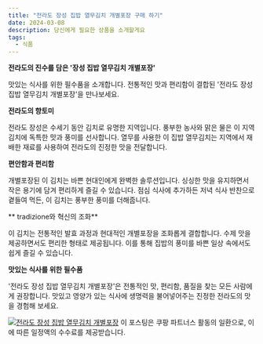 ```yaml
---
title: "전라도 장성 집밥 열무김치 개별포장 구매 하기"
date: 2024-03-08
description: 당신에게 필요한 상품을 소개할게요
tags:
  - 식품
---
```

**전라도의 진수를 담은 '장성 집밥 열무김치 개별포장'**

맛있는 식사를 위한 필수품을 소개합니다. 전통적인 맛과 편리함이 결합된 '전라도 장성 집밥 열무김치 개별포장'을 만나보세요.

**전라도의 향토미**

전라도 장성은 수세기 동안 김치로 유명한 지역입니다. 풍부한 농사와 맑은 물은 이 지역 김치에 독특한 맛과 풍미를 선사합니다. 열무를 사용한 이 집밥 열무김치는 지역에서 재배한 재료를 사용하여 전라도의 진정한 맛을 전달합니다.

**편안함과 편리함**

개별포장된 이 김치는 바쁜 현대인에게 완벽한 솔루션입니다. 싱싱한 맛을 유지하면서 작은 용기에 담겨 편리하게 즐길 수 있습니다. 점심 식사에 추가하든 저녁 식사 반찬으로 곁들여 먹든, 이 김치는 풍부한 풍미를 더해줍니다.

** tradizione와 혁신의 조화**

이 김치는 전통적인 발효 과정과 현대적인 개별포장을 조화롭게 결합합니다. 수제 맛을 제공하면서도 편리한 형태로 제공됩니다. 이를 통해 집밥의 풍미를 바쁜 일상 속에서도 쉽게 즐길 수 있습니다.

**맛있는 식사를 위한 필수품**

'전라도 장성 집밥 열무김치 개별포장'은 전통적인 맛, 편리함, 품질을 찾는 모든 사람에게 권장합니다. 맛있고 영양가 있는 식사에 생명력을 불어넣어주는 진정한 전라도의 맛을 경험해 보세요.


[![전라도 장성 집밥 열무김치 개별포장](https://i.imgur.com/81F7uro.png#center)](https://link.coupang.com/re/AFFSDP?lptag=AF5033054&pageKey=7191806560&itemId=18159945353&vendorItemId=85309797540&traceid=V0-153-2cc23e4817ca75f3&requestid=20240308201742280230199982&token=31850C%7CMIXED)
이 포스팅은 쿠팡 파트너스 활동의 일환으로, 이에 따른 일정액의 수수료를 제공받습니다.


